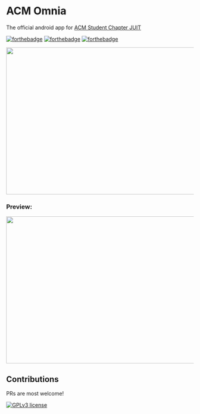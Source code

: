 # ACM Omnia
The official android app for <a href="http://juit.acm.org/">ACM Student Chapter JUIT</a>

[![forthebadge](https://forthebadge.com/images/badges/built-for-android.svg)](https://forthebadge.com)
[![forthebadge](https://forthebadge.com/images/badges/made-with-java.svg)](https://forthebadge.com)
[![forthebadge](https://forthebadge.com/images/badges/built-with-love.svg)](https://forthebadge.com)

<img src="https://firebasestorage.googleapis.com/v0/b/acm-omnia.appspot.com/o/appScreenshots%2FCover.png?alt=media&token=d57c6ce6-6ec0-4046-b74a-1d054ca2758c" width ="700" height="395">

### Preview:

<img src="https://firebasestorage.googleapis.com/v0/b/acm-omnia.appspot.com/o/appScreenshots%2Fss1.jpg?alt=media&token=7d83d465-2b56-4f9d-89c2-577518a400f5" width="600" height="395">


## Contributions

PRs are most welcome!

[![GPLv3 license](https://img.shields.io/badge/License-GPLv3-blue.svg)](http://perso.crans.org/besson/LICENSE.html)
